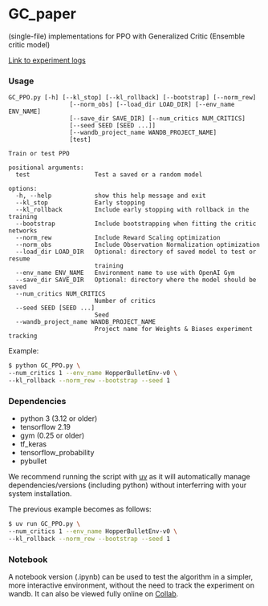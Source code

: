 # GC_paper
(single-file) implementations for PPO with Generalized Critic (Ensemble critic model)

[Link to experiment logs](https://wandb.ai/rlexp/GC_paper/reports/Experimental-Results--VmlldzoyOTg5NTky)

### Usage

```
GC_PPO.py [-h] [--kl_stop] [--kl_rollback] [--bootstrap] [--norm_rew]
                 [--norm_obs] [--load_dir LOAD_DIR] [--env_name ENV_NAME]
                 [--save_dir SAVE_DIR] [--num_critics NUM_CRITICS]
                 [--seed SEED [SEED ...]]
                 [--wandb_project_name WANDB_PROJECT_NAME]
                 [test]

Train or test PPO

positional arguments:
  test                  Test a saved or a random model

options:
  -h, --help            show this help message and exit
  --kl_stop             Early stopping
  --kl_rollback         Include early stopping with rollback in the training
  --bootstrap           Include bootstrapping when fitting the critic networks
  --norm_rew            Include Reward Scaling optimization
  --norm_obs            Include Observation Normalization optimization
  --load_dir LOAD_DIR   Optional: directory of saved model to test or resume
                        training
  --env_name ENV_NAME   Environment name to use with OpenAI Gym
  --save_dir SAVE_DIR   Optional: directory where the model should be saved
  --num_critics NUM_CRITICS
                        Number of critics
  --seed SEED [SEED ...]
                        Seed
  --wandb_project_name WANDB_PROJECT_NAME
                        Project name for Weights & Biases experiment tracking
```

Example:

```bash
$ python GC_PPO.py \
--num_critics 1 --env_name HopperBulletEnv-v0 \ 
--kl_rollback --norm_rew --bootstrap --seed 1
```

### Dependencies

- python 3 (3.12 or older)
- tensorflow 2.19
- gym (0.25 or older)
- tf_keras
- tensorflow_probability
- pybullet


We recommend running the script with [uv](https://github.com/astral-sh/uv) as it will automatically manage dependencies/versions (including python) without interferring with your system installation.

The previous example becomes as follows:

```bash
$ uv run GC_PPO.py \
--num_critics 1 --env_name HopperBulletEnv-v0 \ 
--kl_rollback --norm_rew --bootstrap --seed 1
```

### Notebook

A notebook version (.ipynb) can be used to test the algorithm in a simpler, more interactive environment, without the need to track the experiment on wandb. It can also be viewed fully online on [Collab](https://colab.research.google.com/drive/17n107Iv5EmYnvcmACqZBA_8U_G5zkQ1e?usp=sharing).

